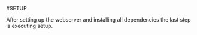 #SETUP
 
 After setting up the webserver and installing all dependencies the last step is executing setup.